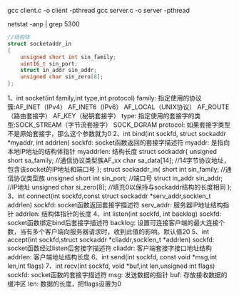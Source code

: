 gcc client.c -o client -pthread
gcc server.c -o server -pthread

netstat -anp | grep 5300

```c
//结构体
struct socketaddr_in
{
    unsigned short int sin_family;
    uint16_t sin_port;
    struct in_addr sin_addr;
    unsigned char sin_zero[8];
};
```

1、int socket(int family,int type,int protocol)
family:
    指定使用的协议簇:AF_INET（IPv4） AF_INET6（IPv6） AF_LOCAL（UNIX协议） AF_ROUTE（路由套接字） AF_KEY（秘钥套接字）
type:
    指定使用的套接字的类型:SOCK_STREAM（字节流套接字） SOCK_DGRAM
protocol:
    如果套接字类型不是原始套接字，那么这个参数就为0
2、int bind(int sockfd, struct sockaddr *myaddr, int addrlen)
sockfd:
    socket函数返回的套接字描述符
myaddr:
    是指向本地IP地址的结构体指针
myaddrlen:
    结构长度
struct sockaddr{
    unsigned short sa_family; //通信协议类型族AF_xx
    char sa_data[14];  //14字节协议地址，包含该socket的IP地址和端口号
};
struct sockaddr_in{
    short int sin_family; //通信协议类型族
    unsigned short int sin_port; //端口号
    struct in_addr sin_addr; //IP地址
    unsigned char si_zero[8];  //填充0以保持与sockaddr结构的长度相同
};
3、int connect(int sockfd,const struct sockaddr *serv_addr,socklen_t addrlen)
sockfd:
    socket函数返回套接字描述符
serv_addr:
    服务器IP地址结构指针
addrlen:
    结构体指针的长度
4、int listen(int sockfd, int backlog)
sockfd:
    socket函数绑定bind后套接字描述符
backlog:
    设置可连接客户端的最大连接个数，当有多个客户端向服务器请求时，收到此值的影响。默认值20
5、int accept(int sockfd,struct sockaddr *cliaddr,socklen_t *addrlen)
sockfd:
    socket函数经过listen后套接字描述符
cliaddr:
    客户端套接字接口地址结构
addrlen:
    客户端地址结构长度
6、int send(int sockfd, const void *msg,int len,int flags)
7、int recv(int sockfd, void *buf,int len,unsigned int flags)
sockfd:
    socket函数的套接字描述符
msg:
    发送数据的指针
buf:
    存放接收数据的缓冲区
len:
    数据的长度，把flags设置为0
